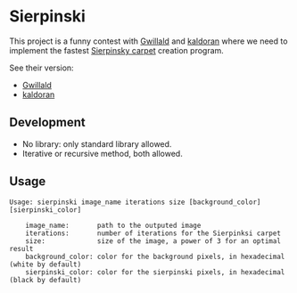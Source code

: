 Sierpinski
==========

This project is a funny contest with [Gwillald](https://github.com/Gwillald) and [kaldoran](https://github.com/kaldoran) where we need to implement the fastest [Sierpinsky carpet](https://en.wikipedia.org/wiki/Sierpinski_carpet) creation program.

See their version:
- [Gwillald](https://github.com/Gwillald/sierpinski)
- [kaldoran](https://github.com/kaldoran/sierpinski)

Development
-----------
- No library: only standard library allowed.
- Iterative or recursive method, both allowed.

Usage
-----
    Usage: sierpinski image_name iterations size [background_color] [sierpinski_color]

        image_name:       path to the outputed image
        iterations:       number of iterations for the Sierpinksi carpet
        size:             size of the image, a power of 3 for an optimal result
        background_color: color for the background pixels, in hexadecimal (white by default)
        sierpinski_color: color for the sierpinski pixels, in hexadecimal (black by default)
